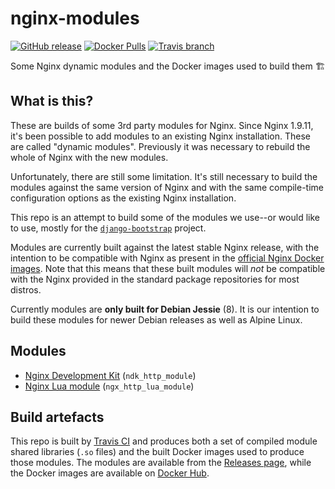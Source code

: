 # nginx-modules

[![GitHub release](https://img.shields.io/github/release/JayH5/nginx-modules.svg?style=flat-square)](https://github.com/JayH5/nginx-modules/releases)
[![Docker Pulls](https://img.shields.io/docker/pulls/jamiehewland/nginx-module-builder.svg?style=flat-square)](https://hub.docker.com/r/jamiehewland/nginx-module-builder/)
[![Travis branch](https://img.shields.io/travis/JayH5/nginx-modules/master.svg?style=flat-square)](https://travis-ci.org/JayH5/nginx-modules)

Some Nginx dynamic modules and the Docker images used to build them 🏗

## What is this?
These are builds of some 3rd party modules for Nginx. Since Nginx 1.9.11, it's been possible to add modules to an existing Nginx installation. These are called "dynamic modules". Previously it was necessary to rebuild the whole of Nginx with the new modules.

Unfortunately, there are still some limitation. It's still necessary to build the modules against the same version of Nginx and with the same compile-time configuration options as the existing Nginx installation.

This repo is an attempt to build some of the modules we use--or would like to use, mostly for the [`django-bootstrap`](https://github.com/praekeltfoundation/docker-django-bootstrap) project.

Modules are currently built against the latest stable Nginx release, with the intention to be compatible with Nginx as present in the [official Nginx Docker images](https://github.com/nginxinc/docker-nginx). Note that this means that these built modules will *not* be compatible with the Nginx provided in the standard package repositories for most distros.

Currently modules are **only built for Debian Jessie** (8). It is our intention to build these modules for newer Debian releases as well as Alpine Linux.

## Modules
* [Nginx Development Kit](https://github.com/simpl/ngx_devel_kit) (`ndk_http_module`)
* [Nginx Lua module](https://github.com/openresty/lua-nginx-module) (`ngx_http_lua_module`)

## Build artefacts
This repo is built by [Travis CI](https://travis-ci.org/JayH5/nginx-modules) and produces both a set of compiled module shared libraries (`.so` files) and the built Docker images used to produce those modules. The modules are available from the [Releases page](https://github.com/JayH5/nginx-modules/releases), while the Docker images are available on [Docker Hub](https://hub.docker.com/r/jamiehewland/nginx-module-builder).
